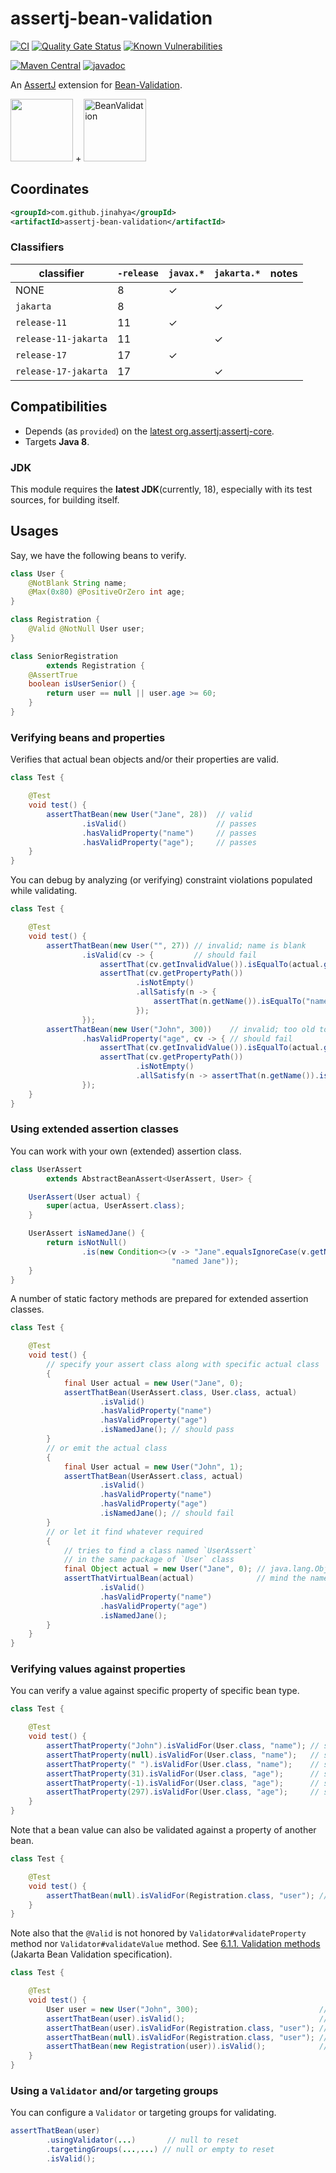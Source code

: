 # assertj-bean-validation

[![CI](https://github.com/jinahya/assertj-bean-validation/actions/workflows/maven.yml/badge.svg)](https://github.com/jinahya/assertj-bean-validation/actions/workflows/maven.yml)
[![Quality Gate Status](https://sonarcloud.io/api/project_badges/measure?project=jinahya_assertj-bean-validation&metric=alert_status)](https://sonarcloud.io/dashboard?id=jinahya_assertj-bean-validation)
[![Known Vulnerabilities](https://snyk.io/test/github/jinahya/assertj-bean-validation/badge.svg)](https://snyk.io/test/github/jinahya/assertj-bean-validation)

[![Maven Central](https://img.shields.io/maven-central/v/com.github.jinahya/assertj-bean-validation?label=maven-central)](https://search.maven.org/artifact/com.github.jinahya/assertj-bean-validation)
[![javadoc](https://javadoc.io/badge2/com.github.jinahya/assertj-bean-validation-javax/javadoc.svg?label=javadoc.io)](https://javadoc.io/doc/com.github.jinahya/assertj-bean-validation)

An [AssertJ](https://joel-costigliola.github.io/assertj/) extension for [Bean-Validation](https://beanvalidation.org/).

<img src="https://raw.githubusercontent.com/joel-costigliola/assertj/gh-pages/favicon.png" height="100"/> + 
<img src="https://beanvalidation.org/logo/logo.svg" height="100" alt="BeanValidation"/>

## Coordinates

```xml
<groupId>com.github.jinahya</groupId>
<artifactId>assertj-bean-validation</artifactId>
```

### Classifiers

classifier           | `-release` | `javax.*` | `jakarta.*` |notes
---------------------|------------|-----------|-------------|-----
NONE                 | 8          | ✓         |             |
`jakarta`            | 8          |           | ✓           |
`release-11`         | 11         | ✓         |             |
`release-11-jakarta` | 11         |           | ✓           |
`release-17`         | 17         | ✓         |             |
`release-17-jakarta` | 17         |           | ✓           |

## Compatibilities

* Depends (as `provided`) on
  the [latest org.assertj:assertj-core](https://javadoc.io/doc/org.assertj/assertj-core/latest/index.html).
* Targets **Java 8**.

### JDK

This module requires the **latest JDK**(currently, 18), especially with its test sources, for building itself.

## Usages

Say, we have the following beans to verify.

```java
class User {
    @NotBlank String name;
    @Max(0x80) @PositiveOrZero int age;
}

class Registration {
    @Valid @NotNull User user;
}

class SeniorRegistration
        extends Registration {
    @AssertTrue
    boolean isUserSenior() {
        return user == null || user.age >= 60;
    }
}
```

### Verifying beans and properties

Verifies that actual bean objects and/or their properties are valid.

```java
class Test {

    @Test
    void test() {
        assertThatBean(new User("Jane", 28))  // valid
                .isValid()                    // passes
                .hasValidProperty("name")     // passes
                .hasValidProperty("age");     // passes
    }
}
```

You can debug by analyzing (or verifying) constraint violations populated while validating.

```java
class Test {

    @Test
    void test() {
        assertThatBean(new User("", 27)) // invalid; name is blank
                .isValid(cv -> {         // should fail
                    assertThat(cv.getInvalidValue()).isEqualTo(actual.getName());
                    assertThat(cv.getPropertyPath())
                            .isNotEmpty()
                            .allSatisfy(n -> {
                                assertThat(n.getName()).isEqualTo("name");
                            });
                });
        assertThatBean(new User("John", 300))    // invalid; too old to be true
                .hasValidProperty("age", cv -> { // should fail
                    assertThat(cv.getInvalidValue()).isEqualTo(actual.getAge());
                    assertThat(cv.getPropertyPath())
                            .isNotEmpty()
                            .allSatisfy(n -> assertThat(n.getName()).isEqualTo("age"));
                });
    }
}
```

### Using extended assertion classes

You can work with your own (extended) assertion class.

```java
class UserAssert
        extends AbstractBeanAssert<UserAssert, User> {

    UserAssert(User actual) {
        super(actua, UserAssert.class);
    }

    UserAssert isNamedJane() {
        return isNotNull()
                .is(new Condition<>(v -> "Jane".equalsIgnoreCase(v.getName()),
                                    "named Jane"));
    }
}
```

A number of static factory methods are prepared for extended assertion classes.

```java
class Test {

    @Test
    void test() {
        // specify your assert class along with specific actual class
        {
            final User actual = new User("Jane", 0);
            assertThatBean(UserAssert.class, User.class, actual)
                    .isValid()
                    .hasValidProperty("name")
                    .hasValidProperty("age")
                    .isNamedJane(); // should pass
        }
        // or emit the actual class
        {
            final User actual = new User("John", 1);
            assertThatBean(UserAssert.class, actual)
                    .isValid()
                    .hasValidProperty("name")
                    .hasValidProperty("age")
                    .isNamedJane(); // should fail
        }
        // or let it find whatever required
        {
            // tries to find a class named `UserAssert`
            // in the same package of `User` class
            final Object actual = new User("Jane", 0); // java.lang.Object
            assertThatVirtualBean(actual)              // mind the name of the method
                    .isValid()
                    .hasValidProperty("name")
                    .hasValidProperty("age")
                    .isNamedJane();
        }
    }
}
```

### Verifying values against properties

You can verify a value against specific property of specific bean type.

```java
class Test {

    @Test
    void test() {
        assertThatProperty("John").isValidFor(User.class, "name"); // should pass
        assertThatProperty(null).isValidFor(User.class, "name");   // should fail; @NotBlank
        assertThatProperty(" ").isValidFor(User.class, "name");    // should fail; @NotBlank
        assertThatProperty(31).isValidFor(User.class, "age");      // should pass
        assertThatProperty(-1).isValidFor(User.class, "age");      // should fail; @Min(0x00)
        assertThatProperty(297).isValidFor(User.class, "age");     // should fail; @Max(0x80)
    }
}
```

Note that a bean value can also be validated against a property of another bean.

```java
class Test {

    @Test
    void test() {
        assertThatBean(null).isValidFor(Registration.class, "user"); // should fail; @NotNull
    }
}
```

Note also that the `@Valid` is not honored by `Validator#validateProperty` method nor `Validator#validateValue` method.
See [6.1.1. Validation methods] (Jakarta Bean Validation specification).

```java
class Test {

    @Test
    void test() {
        User user = new User("John", 300);                           // not valid, obviously
        assertThatBean(user).isValid();                              // so does fail
        assertThatBean(user).isValidFor(Registration.class, "user"); // DOES NOT FAIL!
        assertThatBean(null).isValidFor(Registration.class, "user"); // while fails
        assertThatBean(new Registration(user)).isValid();            // fails, after ...
    }
}
```

### Using a `Validator` and/or targeting groups

You can configure a `Validator` or targeting groups for validating.

```java
assertThatBean(user)
        .usingValidator(...)       // null to reset
        .targetingGroups(...,...) // null or empty to reset
        .isValid();
```

[6.1.1. Validation methods]: https://jakarta.ee/specifications/bean-validation/3.0/jakarta-bean-validation-spec-3.0.html#validationapi-validatorapi-validationmethods
